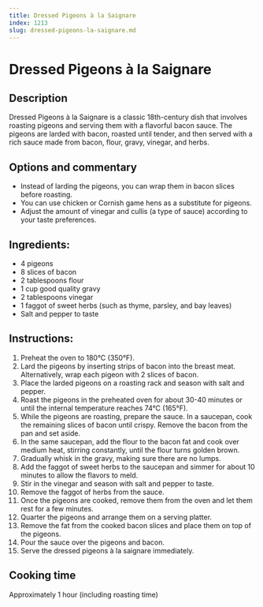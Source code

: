 ```yaml
---
title: Dressed Pigeons à la Saignare
index: 1213
slug: dressed-pigeons-la-saignare.md
---
```


# Dressed Pigeons à la Saignare

## Description
Dressed Pigeons à la Saignare is a classic 18th-century dish that involves roasting pigeons and serving them with a flavorful bacon sauce. The pigeons are larded with bacon, roasted until tender, and then served with a rich sauce made from bacon, flour, gravy, vinegar, and herbs.

## Options and commentary
- Instead of larding the pigeons, you can wrap them in bacon slices before roasting.
- You can use chicken or Cornish game hens as a substitute for pigeons.
- Adjust the amount of vinegar and cullis (a type of sauce) according to your taste preferences.

## Ingredients:
- 4 pigeons
- 8 slices of bacon
- 2 tablespoons flour
- 1 cup good quality gravy
- 2 tablespoons vinegar
- 1 faggot of sweet herbs (such as thyme, parsley, and bay leaves)
- Salt and pepper to taste

## Instructions:
1. Preheat the oven to 180°C (350°F).
2. Lard the pigeons by inserting strips of bacon into the breast meat. Alternatively, wrap each pigeon with 2 slices of bacon.
3. Place the larded pigeons on a roasting rack and season with salt and pepper.
4. Roast the pigeons in the preheated oven for about 30-40 minutes or until the internal temperature reaches 74°C (165°F).
5. While the pigeons are roasting, prepare the sauce. In a saucepan, cook the remaining slices of bacon until crispy. Remove the bacon from the pan and set aside.
6. In the same saucepan, add the flour to the bacon fat and cook over medium heat, stirring constantly, until the flour turns golden brown.
7. Gradually whisk in the gravy, making sure there are no lumps.
8. Add the faggot of sweet herbs to the saucepan and simmer for about 10 minutes to allow the flavors to meld.
9. Stir in the vinegar and season with salt and pepper to taste.
10. Remove the faggot of herbs from the sauce.
11. Once the pigeons are cooked, remove them from the oven and let them rest for a few minutes.
12. Quarter the pigeons and arrange them on a serving platter.
13. Remove the fat from the cooked bacon slices and place them on top of the pigeons.
14. Pour the sauce over the pigeons and bacon.
15. Serve the dressed pigeons à la saignare immediately.

## Cooking time
Approximately 1 hour (including roasting time)
